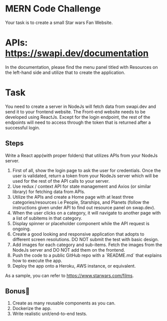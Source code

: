 # MERN Code Challenge 
Your task is to create a small Star wars Fan Website.

# APIs: https://swapi.dev/documentation
In the documentation, please find the menu panel titled with Resources on the left-hand side and utilize that to create the application.

# Task
You need to create a server in NodeJs will fetch data from swapi.dev and send it to your frontend website. The Front-end website needs to be developed using ReactJs. Except for the login endpoint, the rest of the endpoints will need to access through the token that is returned after a successful login.

## Steps
Write a React app(with proper folders) that utilizes APIs from your NodeJs server.
<ol>
  <li>First of all, show the login page to ask the user for credentials. Once the user is validated, return a token from your NodeJs server which will be used for the rest of the API calls to your server.</li>
	<li>Use redux / context API for state management and Axios (or similar library) for fetching data from APIs.</li>
	<li>Utilize the APIs and create a Home page with at least three categories/resources i.e People, Starships, and Planets (follow the instructions given under API to find out resource panel on swap.dev).</li>
	<li>When the user clicks on a category, it will navigate to another page with a list of subitems in that category.</li>
	<li>Display spinner or placeholder component while the API request is ongoing.</li>
	<li>Create a good looking and responsive application that adopts to different screen resolutions. DO NOT submit the test with basic design.</li>
  	<li>Add images for each category and sub-items. Fetch the images from the NodeJs server and DO NOT add them on the frontend.</li>
	<li>Push the code to a public GitHub repo with a `README.md` that explains how to execute the app.</li>
  	<li>Deploy the app onto a Heroku, AWS instance, or equivalent.</li>
</ol>

As a sample, you can refer to https://www.starwars.com/films.

## Bonus🌟
<ol>
	<li>Create as many reusable components as you can.</li>
<li>Dockerize the app.</li>
<li>Write realistic unit/end-to-end tests.</li>
</ol>
